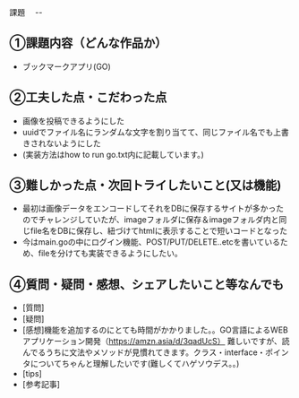 課題　 --

## ①課題内容（どんな作品か）
- ブックマークアプリ(GO)

## ②工夫した点・こだわった点
- 画像を投稿できるようにした
- uuidでファイル名にランダムな文字を割り当てて、同じファイル名でも上書きされないようにした
- (実装方法はhow to run go.txt内に記載しています。)

## ③難しかった点・次回トライしたいこと(又は機能)
- 最初は画像データをエンコードしてそれをDBに保存するサイトが多かったのでチャレンジしていたが、imageフォルダに保存＆imageフォルダ内と同じfile名をDBに保存し、紐づけてhtmlに表示することで短いコードとなった
- 今はmain.goの中にログイン機能、POST/PUT/DELETE..etcを書いているため、fileを分けても実装できるようにしたい。

## ④質問・疑問・感想、シェアしたいこと等なんでも
- [質問]
- [疑問]
- [感想]機能を追加するのにとても時間がかかりました。。GO言語によるWEBアプリケーション開発（https://amzn.asia/d/3qadUcS）
        難しいですが、読んでるうちに文法やメソッドが見慣れてきます。クラス・interface・ポインタについてちゃんと理解したいです(難しくてハゲソウデス。。)
- [tips]
- [参考記事]
